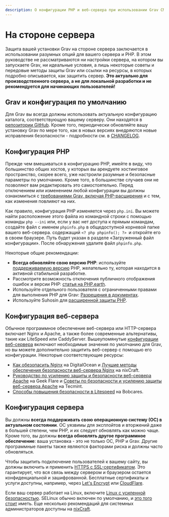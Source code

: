 ```yaml
---
description: О конфигурации PHP и веб-сервера при использовании Grav CMS.
---
```


# На стороне сервера

Защита вашей установки Grav на стороне сервера заключается в использовании разумных опций для вашего сервера и PHP. В этом руководстве не рассматриваются ни настройки сервера, на котором вы запускаете Grav, ни идеальные условия, а лишь некоторые советы и передовые методы защиты Grav или ссылки на ресурсы, в которых подробно описывается, как защитить сервер. **Это актуально для производственного сервера, а не для локальной разработки и не рекомендуется для начинающих пользователей!**

## Grav и конфигурация по умолчанию

Для Grav вы всегда должны использовать актуальную конфигурацию каталога, соответствующую вашему серверу. Они находятся в [репозитории GitHub](https://github.com/getgrav/grav/tree/develop/webserver-configs). Кроме того, периодически обновляйте вашу установку Grav по мере того, как в новых версиях внедряются новые исправления безопасности - подробности см. в [CHANGELOG](https://github.com/getgrav/grav/blob/develop/CHANGELOG.md).

## Конфигурация PHP

Прежде чем вмешиваться в конфигурацию PHP, имейте в виду, что большинство общих хостов, у которых вы арендуете хостинговое пространство, скорее всего, уже настроили разумные и безопасные параметры по умолчанию. Кроме того, в большинстве случаев они не позволяют вам редактировать это самостоятельно. Перед отключением или изменением любой конфигурации вы должны ознакомиться с [требованиями Grav, включая PHP-расширения](https://github.com/getgrav/grav/blob/develop/composer.json) и с тем, как изменения повлияют на них.

Как правило, конфигурация PHP изменяется через `php.ini`. Вы можете найти расположение этого файла из командной строки с помощью команды `php --ini` или, если у вас нет доступа к прямым командам, создайте файл с именем `phpinfo.php` в общедоступной корневой папке вашего веб-сервера. содержащий `<? php phpinfo(); ?> `и откройте его в своем браузере. Путь будет указан в разделе «Загруженный файл конфигурации». После обнаружения удалите файл `phpinfo.php`.

Некоторые общие рекомендации:

- **Всегда обновляйте свою версию PHP**: используйте [поддерживаемую версию](https://php.net/supported-versions.php) PHP, желательно ту, которая находится в активной стабильной разработке.
- Рассмотрите возможность отключения публичного отображения ошибок и версии PHP: [статья на PHP.earth](https://docs.php.earth/security/intro/#php-configuration).
- Используйте отдельного пользователя с ограниченными правами для выполнения PHP для Grav: [Разрешения в документах](/troubleshooting/permissions).
- Используйте Suhosin для [расширенной защиты PHP](https://suhosin.org/stories/feature-list.html).

## Конфигурация веб-сервера

Обычное программное обеспечение веб-сервера или HTTP-сервера включает Nginx и Apache, а также более современные альтернативы, такие как LiteSpeed ​​или CaddyServer. Вышеупомянутые [конфигурации веб-сервера](https://github.com/getgrav/grav/tree/develop/webserver-configs) включают необходимые значения по умолчанию для Grav, но вы можете дополнительно защитить веб-сервер с помощью его конфигурации. Некоторые соответствующие ресурсы:

- [Как обезопасить Nginx](https://www.digitalocean.com/community/tutorials/how-to-secure-nginx-on-ubuntu-14-04) на DigitalOcean и [Лучшие методы обеспечения безопасности веб-сервера Nginx](https://www.cyberciti.biz/tips/linux-unix-bsd-nginx-webserver-security.html) на nixCraft.
- [Руководство по усилению защиты и безопасности веб-сервера Apache](https://geekflare.com/apache-web-server-hardening-security/) на Geek Flare и [Советы по безопасности и усилению защиты веб-сервера Apache](https://www.tecmint.com/apache-security-tips/) на Tecmint.
- [Способы повышения безопасности в Litespeed](https://bobcares.com/blog/ways-of-improving-security-in-litespeed/) на Bobcares.

## Конфигурация сервера

Вы должны **всегда поддерживать свою операционную систему (ОС) в актуальном состоянии**. ОС уязвимы для эксплойтов и вторжений даже в большей степени, чем PHP, и их следует обновлять как можно чаще. Кроме того, вы должны **всегда обновлять другое программное обеспечение**: ваша установка - это не только ОС, PHP и Grav. Другие программные пакеты также являются факторами риска и должны часто обновляться.

Чтобы защитить подключение пользователей к вашему сайту, вы должны включить и применить [HTTPS с SSL-сертификатом](https://docs.php.earth/security/ssl/). Это гарантирует, что вся связь между сервером и браузером остается конфиденциальной и зашифрованной. Бесплатные сертификаты и услуги доступны, например, через [Let's Encrypt](https://letsencrypt.org/about/) или [CloudFlare](https://www.cloudflare.com/ssl/).

Если ваш сервер работает на Linux, включите [Linux с усиленной безопасностью](https://selinuxproject.org/page/Main_Page). SELinux обычно включен по умолчанию, и [это того стоит](https://www.computerworld.com/article/2717423/security/why-selinux-is-more-work--but-well-worth-the-Trouble.html) иметь. Еще несколько рекомендаций для системных администраторов доступны на [nixCraft](https://www.cyberciti.biz/tips/php-security-best-practices-tutorial.html).
